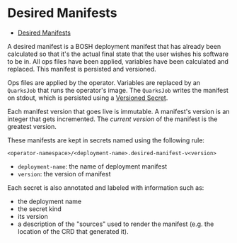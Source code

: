 # Desired Manifests

- [Desired Manifests](#desired-manifests)

A desired manifest is a BOSH deployment manifest that has already been calculated so that it's the actual final state that the user wishes his software to be in. All ops files have been applied, variables have been calculated and replaced. This manifest is persisted and versioned.

Ops files are applied by the operator.
Variables are replaced by an `QuarksJob` that runs the operator's image. The `QuarksJob` writes the manifest on stdout, which is persisted using a [Versioned Secret](https://github.com/cloudfoundry-incubator/quarks-job/blob/master/docs/quarksjob.md#versioned-secrets).

Each manifest version that goes live is immutable.
A manifest's version is an integer that gets incremented.
The _current version_ of the manifest is the greatest version.

These manifests are kept in secrets named using the following rule:

```plain
<operator-namespace>/<deployment-name>.desired-manifest-v<version>
```

- `deployment-name`: the name of deployment manifest
- `version`: the version of manifest

Each secret is also annotated and labeled with information such as:

- the deployment name
- the secret kind
- its version
- a description of the "sources" used to render the manifest (e.g. the location of the CRD that generated it).
